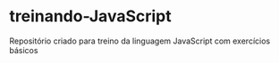 # treinando-JavaScript
Repositório criado para treino da linguagem JavaScript com exercícios básicos 
